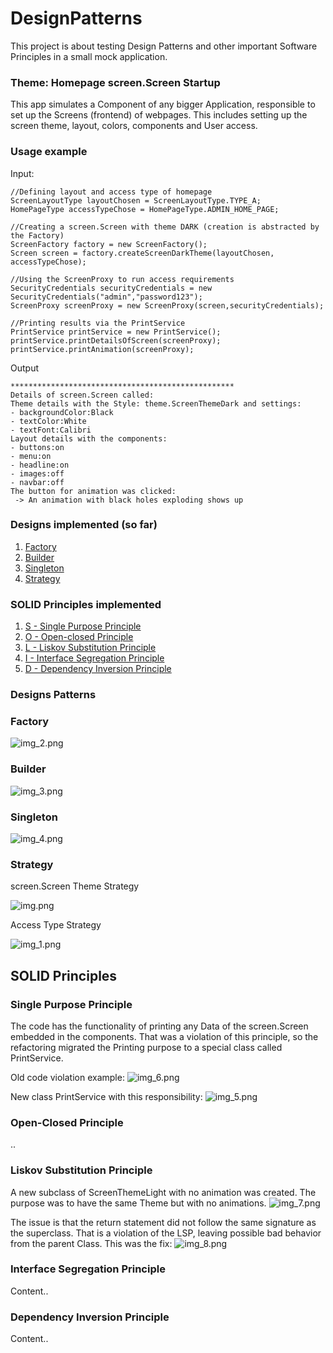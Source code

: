 # DesignPatterns
This project is about testing Design Patterns and other important Software Principles in a small mock application. 

### Theme: Homepage screen.Screen Startup
This app simulates a Component of any bigger Application, responsible to set up the Screens (frontend) of webpages. This includes setting up the screen theme, layout, colors, components and User access.

### Usage example
Input:
``` 
//Defining layout and access type of homepage
ScreenLayoutType layoutChosen = ScreenLayoutType.TYPE_A;
HomePageType accessTypeChose = HomePageType.ADMIN_HOME_PAGE;

//Creating a screen.Screen with theme DARK (creation is abstracted by the Factory)
ScreenFactory factory = new ScreenFactory();
Screen screen = factory.createScreenDarkTheme(layoutChosen, accessTypeChose);

//Using the ScreenProxy to run access requirements
SecurityCredentials securityCredentials = new SecurityCredentials("admin","password123");
ScreenProxy screenProxy = new ScreenProxy(screen,securityCredentials);

//Printing results via the PrintService
PrintService printService = new PrintService();
printService.printDetailsOfScreen(screenProxy);
printService.printAnimation(screenProxy);
```
Output
``` 
**************************************************
Details of screen.Screen called:
Theme details with the Style: theme.ScreenThemeDark and settings:
- backgroundColor:Black
- textColor:White
- textFont:Calibri
Layout details with the components: 
- buttons:on
- menu:on
- headline:on
- images:off
- navbar:off
The button for animation was clicked:
 -> An animation with black holes exploding shows up

```

### Designs implemented (so far)
1. [Factory](#factory)
2. [Builder](#builder)
3. [Singleton](#singleton)
4. [Strategy](#strategy)

### SOLID Principles implemented
1. [S - Single Purpose Principle](#single-purpose-principle)
2. [O - Open-closed Principle](#open-closed-principle)
3. [L - Liskov Substitution Principle](#liskov-substitution-principle)
4. [I - Interface Segregation Principle](#interface-segregation-principle)
5. [D - Dependency Inversion Principle](#dependency-inversion-principle)


### Designs Patterns
### Factory
![img_2.png](assets/img_2.png)

### Builder
![img_3.png](assets/img_3.png)

### Singleton
![img_4.png](assets/img_4.png)

### Strategy
screen.Screen Theme Strategy

![img.png](img.png)

Access Type Strategy

![img_1.png](assets/img_1.png)

## SOLID Principles

### Single Purpose Principle
The code has the functionality of printing any Data of the screen.Screen embedded in the components. That was a violation of this principle, so the refactoring migrated the Printing purpose to a special class called PrintService.

Old code violation example:
![img_6.png](assets/img_6.png)

New class PrintService with this responsibility:
![img_5.png](assets/img_5.png)

### Open-Closed Principle
..

### Liskov Substitution Principle
A new subclass of ScreenThemeLight with no animation was created. The purpose was to have the same Theme but with no animations.
![img_7.png](assets/img_7.png)

The issue is that the return statement did not follow the same signature as the superclass. That is a violation of the LSP, leaving possible bad behavior from the parent Class. This was the fix:
![img_8.png](assets/img_8.png)

### Interface Segregation Principle
Content..

### Dependency Inversion Principle
Content..